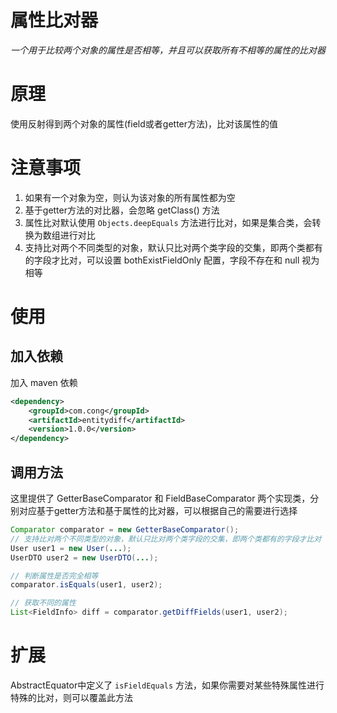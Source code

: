 # 属性比对器

*一个用于比较两个对象的属性是否相等，并且可以获取所有不相等的属性的比对器*

# 原理

使用反射得到两个对象的属性(field或者getter方法)，比对该属性的值

# 注意事项

1. 如果有一个对象为空，则认为该对象的所有属性都为空
2. 基于getter方法的对比器，会忽略 getClass() 方法
3. 属性比对默认使用 `Objects.deepEquals` 方法进行比对，如果是集合类，会转换为数组进行对比
4. 支持比对两个不同类型的对象，默认只比对两个类字段的交集，即两个类都有的字段才比对，可以设置 bothExistFieldOnly 配置，字段不存在和 null 视为相等

# 使用

## 加入依赖

加入 maven 依赖
```xml
<dependency>
    <groupId>com.cong</groupId>
    <artifactId>entitydiff</artifactId>
    <version>1.0.0</version>
</dependency>
```


## 调用方法

这里提供了 GetterBaseComparator 和 FieldBaseComparator 两个实现类，分别对应基于getter方法和基于属性的比对器，可以根据自己的需要进行选择

```java
Comparator comparator = new GetterBaseComparator();
// 支持比对两个不同类型的对象，默认只比对两个类字段的交集，即两个类都有的字段才比对
User user1 = new User(...);
UserDTO user2 = new UserDTO(...);

// 判断属性是否完全相等
comparator.isEquals(user1, user2);

// 获取不同的属性
List<FieldInfo> diff = comparator.getDiffFields(user1, user2);
```

# 扩展

AbstractEquator中定义了 `isFieldEquals` 方法，如果你需要对某些特殊属性进行特殊的比对，则可以覆盖此方法

